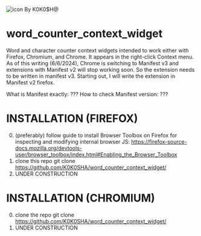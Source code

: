 ![icon](https://github.com/K0K0SHA/word_counter_context_widget/assets/92905002/00bab33e-4ac2-47f2-8ffb-4a0fc2233fe2)
By K0K0$H@

# word_counter_context_widget
Word and character counter context widgets intended to work either with Firefox, Chromium, and Chrome. It appears in the right-click Context menu.
As of this writing (6/6/2024), Chrome is switching to Manifest v3 and extensions with Manifest v2 will stop working soon. So the extension needs to be written in manifest v3.
Starting out, I will write the extension in Manifest v2 firefox.

What is Manifest exactly: ???
How to check Manifest version: ??? 

# INSTALLATION (FIREFOX)
0. (preferably) follow guide to install Browser Toolbox on Firefox for inspecting and modifying internal browser JS: https://firefox-source-docs.mozilla.org/devtools-user/browser_toolbox/index.html#Enabling_the_Browser_Toolbox
1. clone this repo
git clone https://github.com/K0K0SHA/word_counter_context_widget/
2. UNDER CONSTRUCTION

# INSTALLATION (CHROMIUM)
0. clone the repo
git clone https://github.com/K0K0SHA/word_counter_context_widget/
1. UNDER CONSTRUCTION

